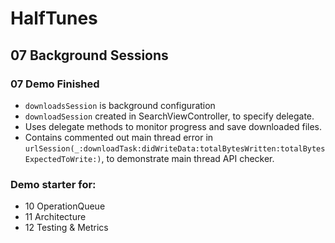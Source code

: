 # HalfTunes

## 07 Background Sessions

### 07 Demo Finished
* `downloadsSession` is background configuration
* `downloadSession` created in SearchViewController, to specify delegate.
* Uses delegate methods to monitor progress and save downloaded files.
* Contains commented out main thread error in `urlSession(_:downloadTask:didWriteData:totalBytesWritten:totalBytesExpectedToWrite:)`, to demonstrate main thread API checker.

### Demo starter for:
* 10 OperationQueue
* 11 Architecture
* 12 Testing & Metrics
